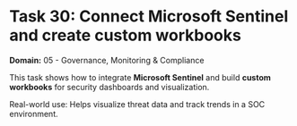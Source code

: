 # Task 30: Connect Microsoft Sentinel and create custom workbooks
**Domain:** 05 - Governance, Monitoring & Compliance

This task shows how to integrate **Microsoft Sentinel** and build **custom workbooks** for security dashboards and visualization.

Real-world use: Helps visualize threat data and track trends in a SOC environment.
